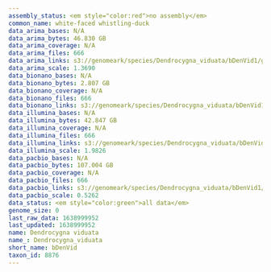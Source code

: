 ```yaml
---
assembly_status: <em style="color:red">no assembly</em>
common_name: white-faced whistling-duck
data_arima_bases: N/A
data_arima_bytes: 46.830 GB
data_arima_coverage: N/A
data_arima_files: 666
data_arima_links: s3://genomeark/species/Dendrocygna_viduata/bDenVid1/genomic_data/arima/<br>
data_arima_scale: 1.3690
data_bionano_bases: N/A
data_bionano_bytes: 2.807 GB
data_bionano_coverage: N/A
data_bionano_files: 666
data_bionano_links: s3://genomeark/species/Dendrocygna_viduata/bDenVid1/genomic_data/bionano/<br>
data_illumina_bases: N/A
data_illumina_bytes: 42.847 GB
data_illumina_coverage: N/A
data_illumina_files: 666
data_illumina_links: s3://genomeark/species/Dendrocygna_viduata/bDenVid1/genomic_data/illumina/<br>
data_illumina_scale: 1.9826
data_pacbio_bases: N/A
data_pacbio_bytes: 107.004 GB
data_pacbio_coverage: N/A
data_pacbio_files: 666
data_pacbio_links: s3://genomeark/species/Dendrocygna_viduata/bDenVid1/genomic_data/pacbio/<br>
data_pacbio_scale: 0.5262
data_status: <em style="color:green">all data</em>
genome_size: 0
last_raw_data: 1638999952
last_updated: 1638999952
name: Dendrocygna viduata
name_: Dendrocygna_viduata
short_name: bDenVid
taxon_id: 8876
---
```

